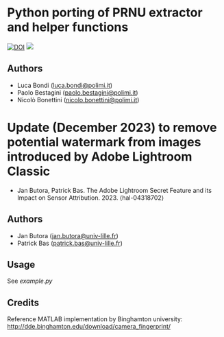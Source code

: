 

# Python porting of PRNU extractor and helper functions

[![DOI](https://zenodo.org/badge/158570703.svg)](https://zenodo.org/badge/latestdoi/158570703)
[<image src="https://api.travis-ci.org/polimi-ispl/prnu-python.svg?branch=master">](https://travis-ci.org/polimi-ispl/prnu-python)


## Authors
- Luca Bondi (luca.bondi@polimi.it)
- Paolo Bestagini (paolo.bestagini@polimi.it)
- Nicolò Bonettini (nicolo.bonettini@polimi.it)


# Update (December 2023) to remove potential watermark from images introduced by Adobe Lightroom Classic
- Jan Butora, Patrick Bas. The Adobe Lightroom Secret Feature and its Impact on Sensor Attribution. 2023. ⟨hal-04318702⟩


## Authors
- Jan Butora (jan.butora@univ-lille.fr)
- Patrick Bas (patrick.bas@univ-lille.fr)

## Usage
See *example.py*


## Credits
Reference MATLAB implementation by Binghamton university:
http://dde.binghamton.edu/download/camera_fingerprint/